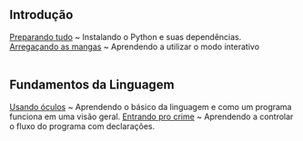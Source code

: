 ## Introdução
[Preparando tudo](intro/preparando.md) ~ Instalando o Python e suas dependências.<br>
[Arregaçando as mangas](intro/interpretador.md) ~ Aprendendo a utilizar o modo interativo<br><br>
## Fundamentos da Linguagem
[Usando óculos](fundamento/basico.md) ~ Aprendendo o básico da linguagem e como um programa funciona em uma visão geral.
[Entrando pro crime](fundamento/fluxo.md) ~ Aprendendo a controlar o fluxo do programa com declarações.

